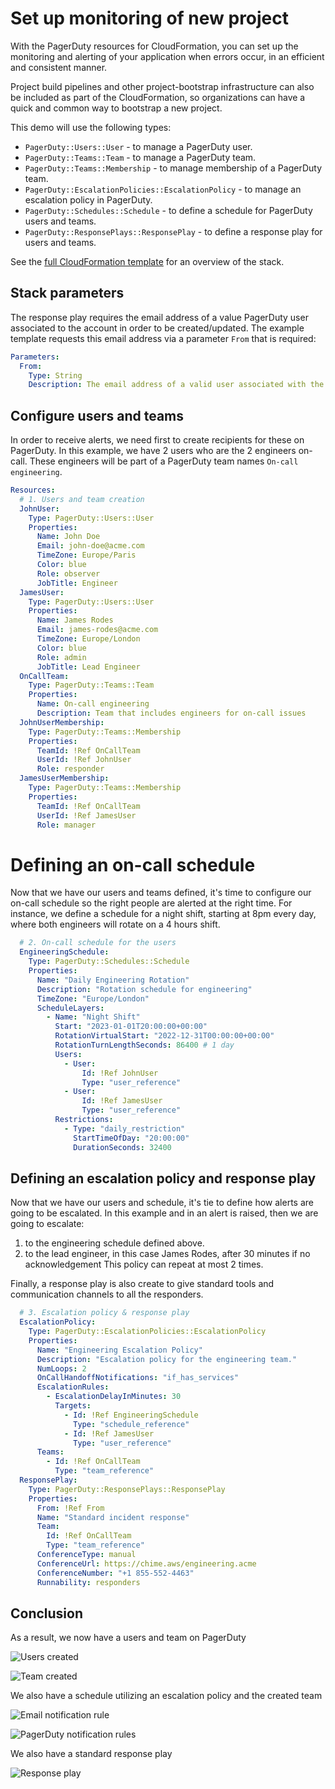 # Set up monitoring of new project

With the PagerDuty resources for CloudFormation, you can set up the monitoring and alerting of your application when
errors occur, in an efficient and consistent manner.

Project build pipelines and other project-bootstrap infrastructure can also be included
as part of the CloudFormation, so organizations can have a quick and common way to bootstrap a new project.

This demo will use the following types:

* `PagerDuty::Users::User` - to manage a PagerDuty user.
* `PagerDuty::Teams::Team` - to manage a PagerDuty team.
* `PagerDuty::Teams::Membership` - to manage membership of a PagerDuty team.
* `PagerDuty::EscalationPolicies::EscalationPolicy` - to manage an escalation policy in PagerDuty.
* `PagerDuty::Schedules::Schedule` - to define a schedule for PagerDuty users and teams.
* `PagerDuty::ResponsePlays::ResponsePlay` - to define a response play for users and teams.

See the [full CloudFormation template](example.yaml) for an overview of the stack.

## Stack parameters

The response play requires the email address of a value PagerDuty user associated to the account in order to be
created/updated. The example template requests this email address via a parameter `From` that is required:

```yaml
Parameters:
  From:
    Type: String
    Description: The email address of a valid user associated with the account making the request.
```

## Configure users and teams

In order to receive alerts, we need first to create recipients for these on PagerDuty. In this example, we have 2 users
who are the 2 engineers on-call. These engineers will be part of a PagerDuty team names `On-call engineering`.

```yaml
Resources:
  # 1. Users and team creation
  JohnUser:
    Type: PagerDuty::Users::User
    Properties:
      Name: John Doe
      Email: john-doe@acme.com
      TimeZone: Europe/Paris
      Color: blue
      Role: observer
      JobTitle: Engineer
  JamesUser:
    Type: PagerDuty::Users::User
    Properties:
      Name: James Rodes
      Email: james-rodes@acme.com
      TimeZone: Europe/London
      Color: blue
      Role: admin
      JobTitle: Lead Engineer
  OnCallTeam:
    Type: PagerDuty::Teams::Team
    Properties:
      Name: On-call engineering
      Description: Team that includes engineers for on-call issues
  JohnUserMembership:
    Type: PagerDuty::Teams::Membership
    Properties:
      TeamId: !Ref OnCallTeam
      UserId: !Ref JohnUser
      Role: responder
  JamesUserMembership:
    Type: PagerDuty::Teams::Membership
    Properties:
      TeamId: !Ref OnCallTeam
      UserId: !Ref JamesUser
      Role: manager
```

# Defining an on-call schedule

Now that we have our users and teams defined, it's time to configure our on-call schedule so the right people are alerted
at the right time.
For instance, we define a schedule for a night shift, starting at 8pm every day, where both engineers will rotate
on a 4 hours shift.

```yaml
  # 2. On-call schedule for the users
  EngineeringSchedule:
    Type: PagerDuty::Schedules::Schedule
    Properties:
      Name: "Daily Engineering Rotation"
      Description: "Rotation schedule for engineering"
      TimeZone: "Europe/London"
      ScheduleLayers:
        - Name: "Night Shift"
          Start: "2023-01-01T20:00:00+00:00"
          RotationVirtualStart: "2022-12-31T00:00:00+00:00"
          RotationTurnLengthSeconds: 86400 # 1 day
          Users:
            - User:
                Id: !Ref JohnUser
                Type: "user_reference"
            - User:
                Id: !Ref JamesUser
                Type: "user_reference"
          Restrictions:
            - Type: "daily_restriction"
              StartTimeOfDay: "20:00:00"
              DurationSeconds: 32400
```

## Defining an escalation policy and response play

Now that we have our users and schedule, it's tie to define how alerts are going to be escalated. In this example and in an
alert is raised, then we are going to escalate:
1. to the engineering schedule defined above.
2. to the lead engineer, in this case James Rodes, after 30 minutes if no acknowledgement
This policy can repeat at most 2 times.

Finally, a response play is also create to give standard tools and communication channels to all the responders.

```yaml
  # 3. Escalation policy & response play
  EscalationPolicy:
    Type: PagerDuty::EscalationPolicies::EscalationPolicy
    Properties:
      Name: "Engineering Escalation Policy"
      Description: "Escalation policy for the engineering team."
      NumLoops: 2
      OnCallHandoffNotifications: "if_has_services"
      EscalationRules:
        - EscalationDelayInMinutes: 30
          Targets:
            - Id: !Ref EngineeringSchedule
              Type: "schedule_reference"
            - Id: !Ref JamesUser
              Type: "user_reference"
      Teams:
        - Id: !Ref OnCallTeam
          Type: "team_reference"
  ResponsePlay:
    Type: PagerDuty::ResponsePlays::ResponsePlay
    Properties:
      From: !Ref From
      Name: "Standard incident response"
      Team:
        Id: !Ref OnCallTeam
        Type: "team_reference"
      ConferenceType: manual
      ConferenceUrl: https://chime.aws/engineering.acme
      ConferenceNumber: "+1 855-552-4463"
      Runnability: responders
```

## Conclusion

As a result, we now have a users and team on PagerDuty

![Users created](users.png)

![Team created](team.png)

We also have a schedule utilizing an escalation policy and the created team

![Email notification rule](schedule.png)

![PagerDuty notification rules](escalation-policy.png)

We also have a standard response play

![Response play](response-play.png)